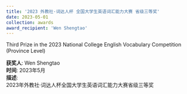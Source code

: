 ```yaml
---
title: '2023 外教社·词达人杯 全国大学生英语词汇能力大赛 省级三等奖'  
date: 2023-05-01                             
collection: awards  
award_recipient: 'Wen Shengtao'               
---
```


Third Prize in the 2023 National College English Vocabulary Competition (Province Level)

**获奖人**: Wen Shengtao  
**时间**: 2023年5月  
**描述**:  
2023年外教社·词达人杯全国大学生英语词汇能力大赛省级三等奖
